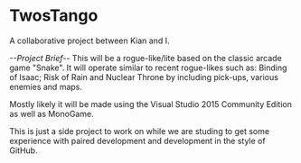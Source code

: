 # TwosTango
A collaborative project between Kian and I.

*--Project Brief--*
This will be a rogue-like/lite based on the classic arcade game "Snake". 
It will operate similar to recent rogue-likes such as: Binding of Isaac; Risk of Rain and Nuclear Throne
by including pick-ups, various enemies and maps.

Mostly likely it will be made using the Visual Studio 2015 Community Edition as well as MonoGame.

This is just a side project to work on while we are studing to get some experience with paired development 
and development in the style of GitHub.
